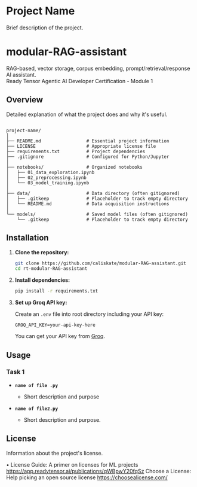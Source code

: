 

# Project Name

Brief description of the project.

# modular-RAG-assistant
RAG-based, vector storage, corpus embedding, prompt/retrieval/response AI assistant.
<br>Ready Tensor Agentic AI Developer Certification - Module 1

## Overview

Detailed explanation of what the project does and why it's useful.

```

project-name/
│
├── README.md                 # Essential project information
├── LICENSE                   # Appropriate license file
├── requirements.txt          # Project dependencies
├── .gitignore                # Configured for Python/Jupyter
│
├── notebooks/                # Organized notebooks
│   ├── 01_data_exploration.ipynb
│   ├── 02_preprocessing.ipynb
│   └── 03_model_training.ipynb
│
├── data/                     # Data directory (often gitignored)
│   ├── .gitkeep              # Placeholder to track empty directory
│   └── README.md             # Data acquisition instructions
│
└── models/                   # Saved model files (often gitignored)
    └── .gitkeep              # Placeholder to track empty directory

```

## Installation


1. **Clone the repository:**

   ```bash
   git clone https://github.com/caliskate/modular-RAG-assistant.git
   cd rt-modular-RAG-assistant
   ```

2. **Install dependencies:**

   ```bash
   pip install -r requirements.txt
   ```

3. **Set up Groq API key:**

   Create an `.env` file into root directory including your API key:

   ```
   GROQ_API_KEY=your-api-key-here
   ```

   You can get your API key from [Groq](https://console.groq.com/).



## Usage

### Task 1

- **`name of file .py`**

  - Short description and purpose

- **`name of file2.py`**

  - Short description and purpose.




## License

Information about the project's license.

• License Guide: A primer on licenses for ML projects https://app.readytensor.ai/publications/qWBpwY20fqSz
Choose a License: Help picking an open source license  https://choosealicense.com/
